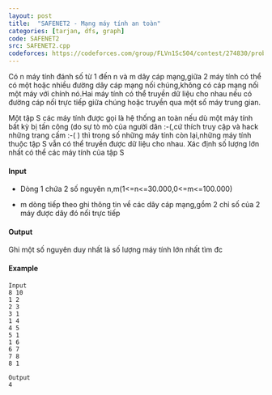 ```yaml
---
layout: post
title:  "SAFENET2 - Mạng máy tính an toàn"
categories: [tarjan, dfs, graph]
code: SAFENET2
src: SAFENET2.cpp
codeforces: https://codeforces.com/group/FLVn1Sc504/contest/274830/problem/Z
---
```



Có n máy tính đánh số từ 1 đến n và m dây cáp mạng,giữa 2 máy tính có thể có một hoặc nhiều đường dây cáp mạng nối chúng,không có cáp mạng nối một máy với chính nó.Hai máy tính có thể truyền dữ liệu cho nhau nếu có đường cáp nối trực tiếp giữa chúng hoặc truyền qua một số máy trung gian.

Một tập S các máy tính được gọi là hệ thống an toàn nếu dù một máy tính bất kỳ bị tấn công (do sự tò mò của người dân :-(,cứ thích truy cập và hack những trang cấm :-( ) thì trong số những máy tính còn lại,những máy tính thuộc tập S vẫn có thể truyền được dữ liệu cho nhau. Xác định số lượng lớn nhất có thể các máy tính của tập S

#### Input

+ Dòng 1 chứa 2 số nguyên n,m(1<=n<=30.000,0<=m<=100.000)

+ m dòng tiếp theo ghi thông tin về các dây cáp mạng,gồm 2 chỉ số của 2 máy được dây đó nối trực tiếp

#### Output

Ghi một số nguyên duy nhất là số lượng máy tính lớn nhất tìm đc

#### Example

```
Input  
8 10  
1 2  
2 3  
3 1  
1 4  
4 5  
5 1  
1 6  
6 7  
7 8  
8 1  

Output  
4
```

<!--more-->

